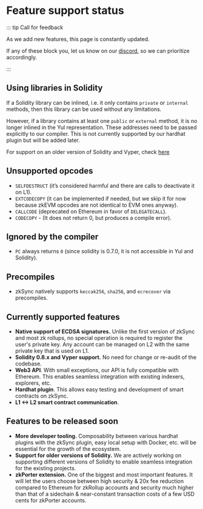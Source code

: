 # Feature support status

::: tip Call for feedback

As we add new features, this page is constantly updated.

If any of these block you, let us know on our [discord](https://discord.gg/px2aR7w), so we can prioritize accordingly.

:::

## Using libraries in Solidity

If a Solidity library can be inlined, i.e. it only contains `private` or `internal` methods, then this library can be used without any limitations.

However, if a library contains at least one `public` or `external` method, it is no longer inlined in the Yul representation. These addresses need to be passed explicitly to our compiler. This is not currently supported by our hardhat plugin but will be added later.

For support on an older version of Solidity and Vyper, check [here](../developer-guides/contracts/contracts.md#solidity-vyper-support)

## Unsupported opcodes

- `SELFDESTRUCT` (it’s considered harmful and there are calls to deactivate it on L1).
- `EXTCODECOPY` (it can be implemented if needed, but we skip it for now because zkEVM opcodes are not identical to EVM ones anyway).
- `CALLCODE` (deprecated on Ethereum in favor of `DELEGATECALL`).
- `CODECOPY` - (It does not return 0, but produces a compile error).
## Ignored by the compiler

- `PC` always returns `0` (since solidity is 0.7.0, it is not accessible in Yul and Solidity).

## Precompiles

- zkSync natively supports `keccak256`, `sha256`, and `ecrecover` via precompiles.

## Currently supported features

- **Native support of ECDSA signatures.** Unlike the first version of zkSync and most zk rollups, no special operation is required to register the user's private key. Any account can be managed on L2 with the same private key that is used on L1.
- **Solidity 0.8.x and Vyper support.** No need for change or re-audit of the codebase.
- **Web3 API**. With small exceptions, our API is fully compatible with Ethereum. This enables seamless integration with existing indexers, explorers, etc.
- **Hardhat plugin**. This allows easy testing and development of smart contracts on zkSync.
- **L1 <-> L2 smart contract communication**.

## Features to be released soon

- **More developer tooling.** Composability between various hardhat plugins with the zkSync plugin, easy local setup with Docker, etc. will be essential for the growth of the ecosystem.
- **Support for older versions of Solidity.** We are actively working on supporting different versions of Solidity to enable seamless integration for the existing projects.
- **zkPorter extension.** One of the biggest and most important features. It will let the users choose between high security & 20x fee reduction compared to Ethereum for zkRollup accounts and security much higher than that of a sidechain & near-constant transaction costs of a few USD cents for zkPorter accounts.
